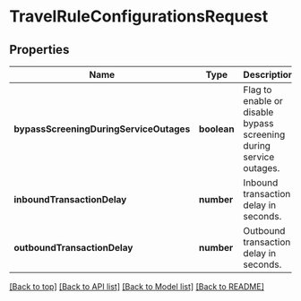# TravelRuleConfigurationsRequest

## Properties

|Name | Type | Description | Notes|
|------------ | ------------- | ------------- | -------------|
|**bypassScreeningDuringServiceOutages** | **boolean** | Flag to enable or disable bypass screening during service outages. | [optional] [default to undefined]|
|**inboundTransactionDelay** | **number** | Inbound transaction delay in seconds. | [optional] [default to undefined]|
|**outboundTransactionDelay** | **number** | Outbound transaction delay in seconds. | [optional] [default to undefined]|




[[Back to top]](#) [[Back to API list]](../../README.md#documentation-for-api-endpoints) [[Back to Model list]](../../README.md#documentation-for-models) [[Back to README]](../../README.md)
